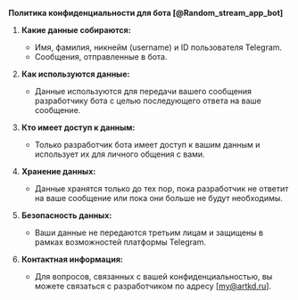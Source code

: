 **Политика конфиденциальности для бота [@Random_stream_app_bot]**

1. **Какие данные собираются:**
   - Имя, фамилия, никнейм (username) и ID пользователя Telegram.
   - Сообщения, отправленные в бота.

2. **Как используются данные:**
   - Данные используются для передачи вашего сообщения разработчику бота с целью последующего ответа на ваше сообщение.

3. **Кто имеет доступ к данным:**
   - Только разработчик бота имеет доступ к вашим данным и использует их для личного общения с вами.

4. **Хранение данных:**
   - Данные хранятся только до тех пор, пока разработчик не ответит на ваше сообщение или пока они больше не будут необходимы.

5. **Безопасность данных:**
   - Ваши данные не передаются третьим лицам и защищены в рамках возможностей платформы Telegram.

6. **Контактная информация:**
   - Для вопросов, связанных с вашей конфиденциальностью, вы можете связаться с разработчиком по адресу [my@artkd.ru].
